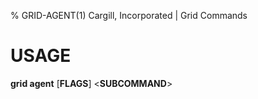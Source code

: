 % GRID-AGENT(1) Cargill, Incorporated | Grid Commands
<!--
  Copyright 2018-2021 Cargill Incorporated
  Licensed under Creative Commons Attribution 4.0 International License
  https://creativecommons.org/licenses/by/4.0/
-->

USAGE
====

**grid agent** \[**FLAGS**\] <**SUBCOMMAND**>
